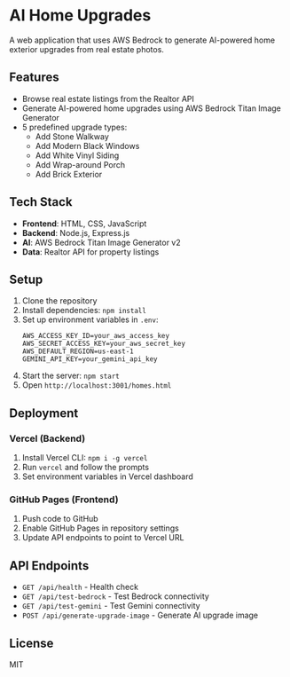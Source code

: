 # AI Home Upgrades

A web application that uses AWS Bedrock to generate AI-powered home exterior upgrades from real estate photos.

## Features

- Browse real estate listings from the Realtor API
- Generate AI-powered home upgrades using AWS Bedrock Titan Image Generator
- 5 predefined upgrade types:
  - Add Stone Walkway
  - Add Modern Black Windows
  - Add White Vinyl Siding
  - Add Wrap-around Porch
  - Add Brick Exterior

## Tech Stack

- **Frontend**: HTML, CSS, JavaScript
- **Backend**: Node.js, Express.js
- **AI**: AWS Bedrock Titan Image Generator v2
- **Data**: Realtor API for property listings

## Setup

1. Clone the repository
2. Install dependencies: `npm install`
3. Set up environment variables in `.env`:
   ```
   AWS_ACCESS_KEY_ID=your_aws_access_key
   AWS_SECRET_ACCESS_KEY=your_aws_secret_key
   AWS_DEFAULT_REGION=us-east-1
   GEMINI_API_KEY=your_gemini_api_key
   ```
4. Start the server: `npm start`
5. Open `http://localhost:3001/homes.html`

## Deployment

### Vercel (Backend)
1. Install Vercel CLI: `npm i -g vercel`
2. Run `vercel` and follow the prompts
3. Set environment variables in Vercel dashboard

### GitHub Pages (Frontend)
1. Push code to GitHub
2. Enable GitHub Pages in repository settings
3. Update API endpoints to point to Vercel URL

## API Endpoints

- `GET /api/health` - Health check
- `GET /api/test-bedrock` - Test Bedrock connectivity
- `GET /api/test-gemini` - Test Gemini connectivity
- `POST /api/generate-upgrade-image` - Generate AI upgrade image

## License

MIT
